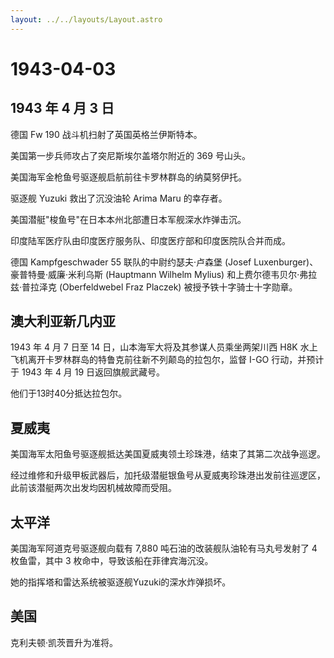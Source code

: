 ```yaml
---
layout: ../../layouts/Layout.astro
---
```


# 1943-04-03

## 1943 年 4 月 3 日

德国 Fw 190 战斗机扫射了英国英格兰伊斯特本。

美国第一步兵师攻占了突尼斯埃尔盖塔尔附近的 369 号山头。

美国海军金枪鱼号驱逐舰启航前往卡罗林群岛的纳莫努伊托。

驱逐舰 Yuzuki 救出了沉没油轮 Arima Maru 的幸存者。

美国潜艇"梭鱼号"在日本本州北部遭日本军舰深水炸弹击沉。

印度陆军医疗队由印度医疗服务队、印度医疗部和印度医院队合并而成。

德国 Kampfgeschwader 55 联队的中尉约瑟夫·卢森堡 (Josef
Luxenburger)、豪普特曼·威廉·米利乌斯 (Hauptmann Wilhelm Mylius)
和上费尔德韦贝尔·弗拉兹·普拉泽克 (Oberfeldwebel Fraz Placzek)
被授予铁十字骑士十字勋章。

## 澳大利亚新几内亚

1943 年 4 月 7 日至 14 日，山本海军大将及其参谋人员乘坐两架川西 H8K
水上飞机离开卡罗林群岛的特鲁克前往新不列颠岛的拉包尔，监督 I-GO
行动，并预计于 1943 年 4 月 19 日返回旗舰武藏号。

他们于13时40分抵达拉包尔。

## 夏威夷

美国海军太阳鱼号驱逐舰抵达美国夏威夷领土珍珠港，结束了其第二次战争巡逻。

经过维修和升级甲板武器后，加托级潜艇银鱼号从夏威夷珍珠港出发前往巡逻区，此前该潜艇两次出发均因机械故障而受阻。

## 太平洋

美国海军阿道克号驱逐舰向载有 7,880 吨石油的改装舰队油轮有马丸号发射了 4
枚鱼雷，其中 3 枚命中，导致该船在菲律宾海沉没。

她的指挥塔和雷达系统被驱逐舰Yuzuki的深水炸弹损坏。

## 美国

克利夫顿·凯茨晋升为准将。